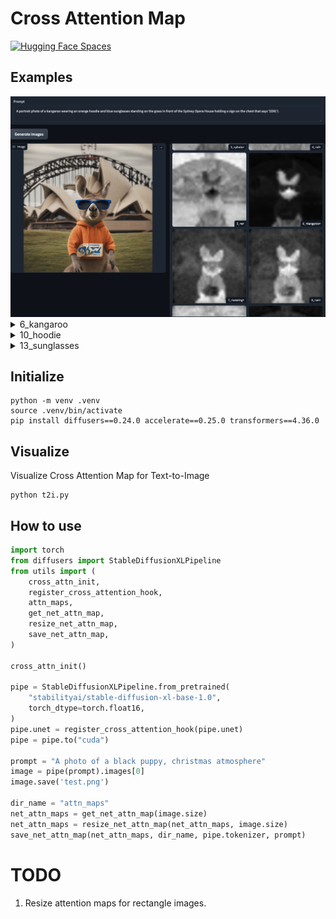# Cross Attention Map

[![Hugging Face Spaces](https://img.shields.io/badge/%F0%9F%A4%97%20Hugging%20Face-Spaces-blue)](https://huggingface.co/spaces/We-Want-GPU/diffusers-cross-attention-map-SDXL-t2i)


## Examples

<!-- <img src="./assets/t2i.png" alt="attn_map">
<img src="./assets/attn_maps.png" alt="attn_map"> -->
<img src="./assets/hf_spaces.png" alt="hf_spaces">

<details>
<summary>6_kangaroo</summary>
<div markdown="1">

<img src="./assets/6_<kangaroo>.png" alt="6_kangaroo">

</div>
</details>


<details>
<summary>10_hoodie</summary>
<div markdown="1">

<img src="./assets/10_<hoodie>.png" alt="10_hoodie">

</div>
</details>


<details>
<summary>13_sunglasses</summary>
<div markdown="1">

<img src="./assets/13_<sunglasses>.png" alt="13_sunglasses">

</div>
</details>





## Initialize
```shell
python -m venv .venv
source .venv/bin/activate
pip install diffusers==0.24.0 accelerate==0.25.0 transformers==4.36.0
```

## Visualize
Visualize Cross Attention Map for Text-to-Image
```shell
python t2i.py
```

## How to use
```python
import torch
from diffusers import StableDiffusionXLPipeline
from utils import (
    cross_attn_init,
    register_cross_attention_hook,
    attn_maps,
    get_net_attn_map,
    resize_net_attn_map,
    save_net_attn_map,
)

cross_attn_init()

pipe = StableDiffusionXLPipeline.from_pretrained(
    "stabilityai/stable-diffusion-xl-base-1.0",
    torch_dtype=torch.float16,
)
pipe.unet = register_cross_attention_hook(pipe.unet)
pipe = pipe.to("cuda")

prompt = "A photo of a black puppy, christmas atmosphere"
image = pipe(prompt).images[0]
image.save('test.png')

dir_name = "attn_maps"
net_attn_maps = get_net_attn_map(image.size)
net_attn_maps = resize_net_attn_map(net_attn_maps, image.size)
save_net_attn_map(net_attn_maps, dir_name, pipe.tokenizer, prompt)
```

# TODO
1. Resize attention maps for rectangle images.
